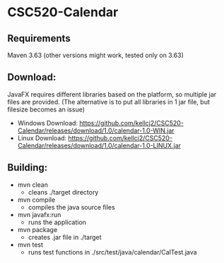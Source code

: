 # CSC520-Calendar

## Requirements
Maven 3.63 (other versions might work, tested only on 3.63)

## Download:
JavaFX requires different libraries based on the platform, so multiple jar files are provided.
(The alternative is to put all libraries in 1 jar file, but filesize becomes an issue)

* Windows Download: https://github.com/kellcj2/CSC520-Calendar/releases/download/1.0/calendar-1.0-WIN.jar
* Linux Download: https://github.com/kellcj2/CSC520-Calendar/releases/download/1.0/calendar-1.0-LINUX.jar

## Building:
 
* mvn clean
  * cleans ./target directory
* mvn compile
  * compiles the java source files
* mvn javafx:run 
  * runs the application
* mvn package    
  * creates .jar file in ./target
* mvn test       
  * runs test functions in ./src/test/java/calendar/CalTest.java
